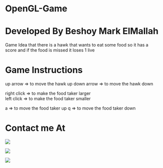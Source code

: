 # OpenGL-Game
# Developed By Beshoy Mark ElMallah

Game Idea that there is a hawk that wants to eat some food so it has a score and if the food is missed it loses 1 live

# Game Instructions
up arrow => to move the hawk up
down arrow => to move the hawk down

right click => to make the food taker larger
<br>
left click => to make the food taker smaller
<br>

a => to move the food taker up
q => to move the food taker down





# Contact me At
<a href="https://www.linkedin.com/in/beshoy-mark-elmallah/"><img src="https://img.shields.io/badge/LinkedIn-0077B5?style=for-the-badge&logo=linkedin&logoColor=white" />

  <a href="mailto: besho.elmallah@gmail.com"><img src="https://img.shields.io/badge/Gmail-D14836?style=for-the-badge&logo=gmail&logoColor=white" />
  
  <a href="https://github.com/BeshoyMarkElMallah"><img src="https://img.shields.io/badge/GitHub-100000?style=for-the-badge&logo=github&logoColor=white" />
    
